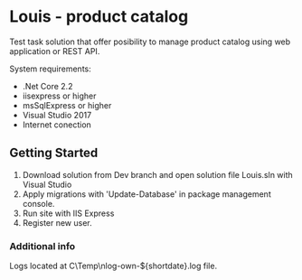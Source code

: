 # Louis - product catalog
Test task solution that offer posibility to manage product catalog using web application or REST API.

System requirements:  
* .Net Core 2.2  
* iisexpress or higher  
* msSqlExpress or higher  
* Visual Studio 2017  
* Internet conection

## Getting Started

1. Download solution from Dev branch and open solution file Louis.sln with Visual Studio
2. Apply migrations with 'Update-Database' in package management console.
3. Run site with IIS Express
4. Register new user.

### Additional info

Logs located at C\Temp\nlog-own-${shortdate}.log file.
